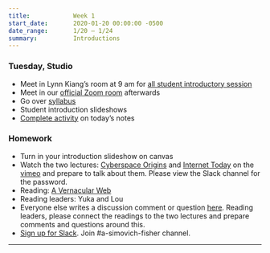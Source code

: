 ```yaml
---
title:            Week 1
start_date:       2020-01-20 00:00:00 -0500
date_range:       1/20 – 1/24
summary:          Introductions
---
```


### Tuesday, Studio

- Meet in Lynn Kiang&rsquo;s room at 9 am for [all student introductory session](https://newschool.zoom.us/j/98510974562)
- Meet in our [official Zoom room](https://newschool.zoom.us/my/nikafisher) afterwards
- Go over [syllabus](https://docs.google.com/document/d/17OuPptLAPasnHGMydjDuOaV6ugb1K3cYEBHPPsI0GK8/edit?usp=sharing)
- Student introduction slideshows
- [Complete activity](https://paper.dropbox.com/doc/Parsons-Core-Interaction-S21-Tuesday-0119--BDi6c6iZMQpRJ8BpIdXKUJNBAQ-Jqk6sR8oq2JdKcotqrwGN) on today&rsquo;s notes


### Homework
- Turn in your introduction slideshow on canvas
- Watch the two lectures: [Cyberspace Origins](https://vimeo.com/501962625) and [Internet Today](https://vimeo.com/502002510) on the [vimeo](https://vimeo.com/showcase/8025633) and prepare to talk about them. Please view the Slack channel for the password.
- Reading: [A Vernacular Web](http://art.teleportacia.org/observation/vernacular/)
- Reading leaders: Yuka and Lou
- Everyone else writes a discussion comment or question [here](https://paper.dropbox.com/doc/Parsons-Core-Interaction-S21-Reading-Reflections--BDjQoiLRy7BRRDUZrmuPfn0uAQ-WRC1vWjkMj6DPWDHQKuTU). Reading leaders, please connect the readings to the two lectures and prepare comments and questions around this.
- [Sign up for Slack](https://join.slack.com/t/core2interaction-21/shared_invite/zt-kv37fv6c-_WRDqhbhQDx9RELLiMrMwQ). Join #a-simovich-fisher channel. 


---